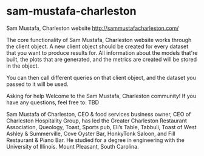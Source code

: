 # sam-mustafa-charleston
Sam Mustafa, Charleston website
http://sammustafacharleston.com/

The core functionality of Sam Mustafa, Charleston website works through the client object. A new client object should be created for every dataset that you want to produce results for. All information about the models that're built, the plots that are generated, and the metrics are created will be stored in the object.

You can then call different queries on that client object, and the dataset you passed to it will be used.


Asking for help
Welcome to the Sam Mustafa, Charleston community!
If you have any questions, feel free to: TBD

Sam Mustafa of Charleston, CEO & food services business owner, CEO of Charleston Hospitality Group, has led the Greater Charleston Restaurant Association, Queology, Toast, Sports pub, Eli’s Table, Tabbuli, Toast of West Ashley & Summerville, Cove Oyster Bar, HonkyTonk Saloon, and Fill Restaurant & Piano Bar. He studied for a degree in engineering with the University of Illinois. Mount Pleasant, South Carolina.
